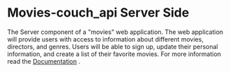 # Movies-couch_api Server Side
The Server component of a "movies" web application. The web application will provide users with access to information about different movies, directors, and genres.
Users will be able to sign up, update their personal information, and create a list of their favorite movies. 
For more information read the [Documentation](../public/documentation.html) .
